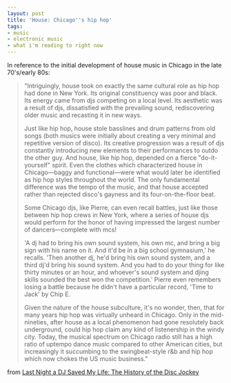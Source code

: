 ```yaml
---
layout: post
title: 'House: Chicago''s hip hop'
tags:
- music
- electronic music
- what i'm reading to right now
---
```

In reference to the initial development of house music in Chicago in the late 70's/early 80s:

> 
> "Intriguingly, house took on exactly the same cultural role as hip hop had done in New York. Its original constituency was poor and black. Its energy came from djs competing on a local level. Its aesthetic was a result of djs, dissatisfied with the prevailing sound, rediscovering older music and recasting it in new ways.
> 
> Just like hip hop, house stole basslines and drum patterns from old songs (both musics were initially about creating a very minimal and repetitive version of disco). Its creative progression was a result of djs constantly introducing new elements to their performances to outdo the other guy. And house, like hip hop, depended on a fierce "do-it-yourself" spirit. Even the clothes which characterized house in Chicago&#8212;baggy and functional&#8212;were what would later be identified as hip hop styles throughout the world. The only fundamental difference was the tempo of the music, and that house accepted rather than rejected disco's gayness and its four-on-the-floor beat.
> 
> Some Chicago djs, like Pierre, can even recall battles, just like those between hip hop crews in New York, where a series of house djs would perform for the honor of having impressed the largest number of dancers&#8212;complete with mcs!
> 
> 'A dj had to bring his own sound system, his own mc, and bring a big sign with his name on it. And it'd be in a big school gymnasium,' he recalls. 'Then another dj, he'd bring his own sound system, and a third dj'd bring his sound system. And you had to do your thing for like thirty minutes or an hour, and whoever's sound system and djing skills sounded the best won the competition.' Pierre even remembers losing a battle because he didn't have a particular record, 'Time to Jack' by Chip E.
> 
> Given the nature of the house subculture, it's no wonder, then, that for many years hip hop was virtually unheard in Chicago. Only in the mid-nineties, after house as a local phenomenon had gone resolutely back underground, could hip hop claim any kind of listenership in the windy city. Today, the musical spectrum on Chicago radio still has a high ratio of uptempo dance music compared to other American cities, but increasingly it succumbing to the swingbeat-style r&#38;b and hip hop which now chokes the US music business."
> 

from [Last Night a DJ Saved My Life: The History of the Disc Jockey](http://www.amazon.com/exec/obidos/ASIN/0802136885/nikhiltrivedi-20)

